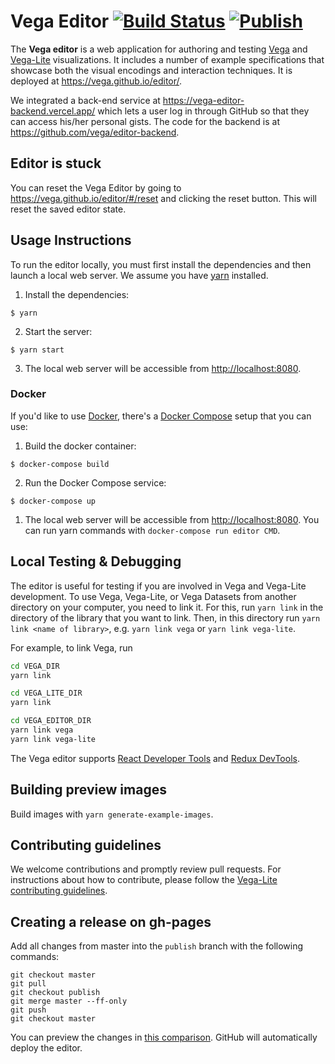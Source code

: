 # Vega Editor [![Build Status](https://github.com/vega/editor/workflows/Test/badge.svg)](https://github.com/vega/editor/actions) [![Publish](https://github.com/vega/editor/actions/workflows/publish.yml/badge.svg?branch=publish)](https://github.com/vega/editor/actions/workflows/publish.yml)

The **Vega editor** is a web application for authoring and testing [Vega](https://github.com/vega/vega) and [Vega-Lite](https://vega.github.io/vega-lite) visualizations. It includes a number of example specifications that showcase both the visual encodings and interaction techniques. It is deployed at https://vega.github.io/editor/.

We integrated a back-end service at https://vega-editor-backend.vercel.app/ which lets a user log in through GitHub so that they can access his/her personal gists. The code for the backend is at https://github.com/vega/editor-backend.

## Editor is stuck

You can reset the Vega Editor by going to https://vega.github.io/editor/#/reset and clicking the reset button. This will reset the saved editor state.

## Usage Instructions

To run the editor locally, you must first install the dependencies and then launch a local web server. We assume you have [yarn](https://yarnpkg.com/) installed.

1. Install the dependencies:

```
$ yarn
```

2. Start the server:

```
$ yarn start
```

3. The local web server will be accessible from [http://localhost:8080](http://localhost:8080).

### Docker

If you'd like to use [Docker](https://docs.docker.com/engine/docker-overview/), there's a [Docker Compose](https://docs.docker.com/compose/overview/) setup that you can use:

1. Build the docker container:

```
$ docker-compose build
```

2. Run the Docker Compose service:

```
$ docker-compose up
```

1. The local web server will be accessible from [http://localhost:8080](http://localhost:8080). You can run yarn commands with `docker-compose run editor CMD`.

## Local Testing & Debugging

The editor is useful for testing if you are involved in Vega and Vega-Lite development. To use Vega, Vega-Lite, or Vega Datasets from another directory on your computer, you need to link it. For this, run `yarn link` in the directory of the library that you want to link. Then, in this directory run `yarn link <name of library>`, e.g. `yarn link vega` or `yarn link vega-lite`.

For example, to link Vega, run

```bash
cd VEGA_DIR
yarn link

cd VEGA_LITE_DIR
yarn link

cd VEGA_EDITOR_DIR
yarn link vega
yarn link vega-lite
```

The Vega editor supports [React Developer Tools](https://github.com/facebook/react-devtools) and [Redux DevTools](https://github.com/zalmoxisus/redux-devtools-extension).

## Building preview images

Build images with `yarn generate-example-images`.

## Contributing guidelines

We welcome contributions and promptly review pull requests. For instructions about how to contribute, please follow the [Vega-Lite contributing guidelines](https://github.com/vega/vega-lite/blob/master/CONTRIBUTING.md).

## Creating a release on gh-pages

Add all changes from master into the `publish` branch with the following commands:

```
git checkout master
git pull
git checkout publish
git merge master --ff-only
git push
git checkout master
```

You can preview the changes in [this comparison](https://github.com/vega/editor/compare/publish...master). GitHub will automatically deploy the editor.
